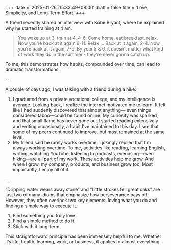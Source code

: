+++
date = '2025-01-26T15:33:49+08:00'
draft = false 
title = 'Love, Simplicity, and Long-Term Effort'
+++

A friend recently shared an interview with Kobe Bryant, where he explained why he started training at 4 am.

>You wake up at 3, train at 4. 4-6. Come home, eat breakfast, relax. Now you’re back at it again 9-11. Relax … Back at it again, 2-4. Now you’re back at it again, 7-9. By year 5 & 6, it doesn’t matter what kind of work they do in the summer - they’re never gonna catch up.

To me, this demonstrates how habits, compounded over time, can lead to dramatic transformations.

--

A couple of days ago, I was talking with a friend during a hike:

1. I graduated from a private vocational college, and my intelligence is average. Looking back, I realize the internet motivated me to learn. It felt like I had suddenly discovered that almost anything— even things considered taboo—could be found online. My curiosity was sparked, and that small flame has never gone out.I started reading extensively and writing occasionally, a habit I've maintained to this day. I see that some of my peers continued to improve, but most remained at the same level.
2. My friend said he rarely works overtime. I jokingly replied that I'm always working overtime. To me, activities like reading, learning English, writing, watching YouTube, listening to podcasts, exercising—even hiking—are all part of my work. These activities help me grow. And when I grow, my company, products, and business grow too. Most importantly, I enjoy all of it.

--

“Dripping water wears away stone” and “Little strokes fell great oaks” are just two of many idioms that emphasize how perseverance pays off. However, they often overlook two key elements: loving what you do and finding a simple way to execute it.

1. Find something you truly love.
2. Find a simple method to do it.
3. Stick with it long-term.

This straightforward principle has been immensely helpful to me. Whether it’s life, health, learning, work, or business, it applies to almost everything.